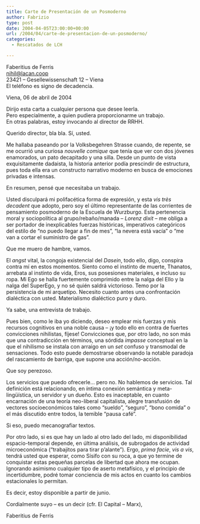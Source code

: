 ```yaml
---
title: Carte de Presentación de un Posmoderno
author: Fabrizio
type: post
date: 2004-04-05T23:00:00+00:00
url: /2004/04/carte-de-presentacion-de-un-posmoderno/
categories:
  - Rescatados de LCH

---
```

Faberitius de Ferris  
nihil@lacan.coop  
23421 &#8211; Gesellewissenschaft 12 &#8211; Viena  
El teléfono es signo de decadencia.

Viena, 06 de abril de 2004

Dirijo esta carta a cualquier persona que desee leerla.  
Pero especialmente, a quien pudiera proporcionarme un trabajo.  
En otras palabras, estoy invocando al director de RRHH.

Querido director, bla bla. Sí, usted.

Me hallaba paseando por la Volksbegehren Strasse cuando, de repente, se me ocurrió una curiosa _nouvelle comique_ que tenía que ver con dos jóvenes enamorados, un pato decapitado y una silla. Desde un punto de vista exquisitamente dadaista, la historia anterior podía prescindir de estructura, pues toda ella era un constructo narrativo moderno en busca de emociones privadas e intensas. 

En resumen, pensé que necesitaba un trabajo.

Usted disculpará mi polifacética forma de expresión, y esta _vis très decadent_ que adopto, pero soy el último representante de las corrientes de pensamiento posmoderno de la Escuela de Wurzburgo. Esta pertenencia moral y sociopolítica al grupo/rebaño/manada &#8211; _Lorenz dixit_ &#8211; me obliga a ser portador de inexplicables fuerzas históricas, imperativos categóricos del estilo de &#8220;no puedo llegar a fin de mes&#8221;, &#8220;la nevera está vacía&#8221; o &#8220;me van a cortar el suministro de gas&#8221;.

Que me muero de hambre, vamos.

El _angst_ vital, la congoja existencial del _Dasein_, todo ello, digo, conspira contra mí en estos momentos. Siento como el instinto de muerte, Thanatos, arrebata al instinto de vida, Eros, sus posesiones materiales, e incluso su ropa. Mi Ego se halla fuertemente comprimido entre la nalga del Ello y la nalga del SuperEgo, y no sé quién saldrá victorioso. Temo por la persistencia de mi arquetipo. Necesito cuanto antes una confrontación dialéctica con usted. Materialismo dialéctico puro y duro. 

Ya sabe, una entrevista de trabajo.

Pues bien, como le iba yo diciendo, deseo emplear mis fuerzas y mis recursos cognitivos en una noble causa &#8211; ¡y todo ello en contra de fuertes convicciones nihilistas, fíjese! Convicciones que, por otro lado, no son más que una contradicción en términos, una sórdida _impasse_ conceptual en la que el nihilismo se instala con arraigo en un _set_ confuso y transmodal de sensaciones. Todo esto puede demostrarse observando la notable paradoja del rascamiento de barriga, que supone una acción/no-acción.

Que soy perezoso.

Los servicios que puedo ofrecerle&#8230; pero no. No hablemos de servicios. Tal definición está relacionando, en íntima conexión semántica y meta-lingüística, un servidor y un dueño. Esto es inaceptable, en cuanto encarnación de una teoría neo-liberal capitalista, alegre transfusión de vectores socioeconómicos tales como &#8220;sueldo&#8221;, &#8220;seguro&#8221;, &#8220;bono comida&#8221; o el más discutido entre todos, la temible &#8220;pausa café&#8221;. 

Si eso, puedo mecanografiar textos.

Por otro lado, si es que hay un lado al otro lado del lado, mi disponibilidad espacio-temporal depende, en última análisis, de subrogados de actividad microeconómica (&#8220;trabajitos para tirar p&#8217;alante&#8221;). Ergo, _prima facie_, _vis a vis_, tendrá usted que esperar, como Sísifo con su roca, a que yo termine de conquistar estas pequeñas parcelas de libertad que ahora me ocupan. Ignorando asimismo cualquier tipo de aserto metafísico, y el principio de incertidumbre, podré tomar conciencia de mis actos en cuanto los cambios estacionales lo permitan.

Es decir, estoy disponible a partir de junio.

Cordialmente suyo &#8211; es un decir (cfr. El Capital &#8211; Marx),

Faberitius de Ferris
